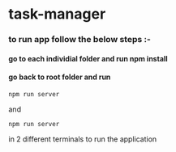 # task-manager

### to run app follow the below steps :-
#### go to each individial folder and run npm install
#### go back to root folder and run 
```
npm run server
```
and 
```
npm run server
```
in 2 different terminals to run the application



